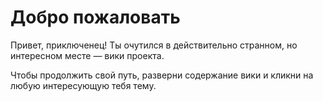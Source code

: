 # Добро пожаловать

Привет, приключенец! Ты очутился в действительно странном, но
интересном месте — вики проекта.

Чтобы продолжить свой путь, разверни содержание вики и кликни на
любую интересующую тебя тему.
